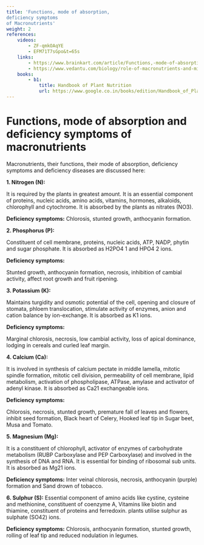 ```yaml
---
title: 'Functions, mode of absorption,
deficiency symptoms
of Macronutrients'
weight: 2
references:
    videos:
        - ZF-qmkOAqYE
        - EFM71T7sGpo&t=65s
    links:
        - https://www.brainkart.com/article/Functions,-mode-of-absorption-and-deficiency-symptoms-of-macronutrients_33083/
        - https://www.vedantu.com/biology/role-of-macronutrients-and-micronutrients
    books:
        - b1:
            title: Handbook of Plant Nutrition
            url: https://www.google.co.in/books/edition/Handbook_of_Plant_Nutrition/ZWjLBQAAQBAJ?hl=en&gbpv=0
---
```


#  Functions, mode of absorption and deficiency symptoms of macronutrients


Macronutrients, their functions, their mode of absorption, deficiency symptoms and deficiency diseases are discussed here:  

**1. Nitrogen (N):** 

It is required by the plants in greatest amount. It is an essential component of proteins, nucleic acids, amino acids, vitamins, hormones, alkaloids, chlorophyll and cytochrome. It is absorbed by the plants as nitrates (NO3).

**Deficiency symptoms:** Chlorosis, stunted growth, anthocyanin formation.

**2. Phosphorus (P):** 

Constituent of cell membrane, proteins, nucleic acids, ATP, NADP, phytin and sugar phosphate. It is absorbed as H2PO4 1 and HPO4 2 ions.

**Deficiency symptoms:** 

Stunted growth, anthocyanin formation, necrosis, inhibition of cambial activity, affect root growth and fruit ripening.

**3. Potassium (K):** 

Maintains turgidity and osmotic potential of the cell, opening and closure of stomata, phloem translocation, stimulate activity of enzymes, anion and cation balance by ion-exchange. It is absorbed as K1 ions.

**Deficiency symptoms:** 

Marginal chlorosis, necrosis, low cambial activity, loss of apical dominance, lodging in cereals and curled leaf margin.

**4. Calcium (Ca):** 

It is involved in synthesis of calcium pectate in middle lamella, mitotic spindle formation, mitotic cell division, permeability of cell membrane, lipid metabolism, activation of phospholipase, ATPase, amylase and activator of adenyl kinase. It is absorbed as Ca21 exchangeable ions.

**Deficiency symptoms:** 

Chlorosis, necrosis, stunted growth, premature fall of leaves and flowers, inhibit seed formation, Black heart of Celery, Hooked leaf tip in Sugar beet, Musa and Tomato.

**5. Magnesium (Mg):** 

It is a constituent of chlorophyll, activator of enzymes of carbohydrate metabolism (RUBP Carboxylase and PEP Carboxylase) and involved in the synthesis of DNA and RNA. It is essential for binding of ribosomal sub units. It is absorbed as Mg21 ions.

**Deficiency symptoms:** Inter veinal chlorosis, necrosis, anthocyanin (purple) formation and Sand drown of tobacco.

**6. Sulphur (S):** Essential component of amino acids like cystine, cysteine and methionine, constituent of coenzyme A, Vitamins like biotin and thiamine, constituent of proteins and ferredoxin. plants utilise sulphur as sulphate (SO42) ions.

**Deficiency symptoms:** Chlorosis, anthocyanin formation, stunted growth, rolling of leaf tip and reduced nodulation in legumes.
